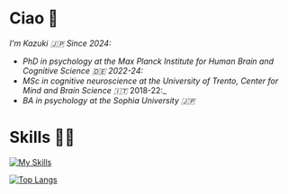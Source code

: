 # Ciao 👋

_I'm Kazuki 🇯🇵_
_Since 2024:_
  * _PhD in psychology at the Max Planck Institute for Human Brain and Cognitive Science 🇩🇪_
_2022-24:_
  * _MSc in cognitive neuroscience at the University of Trento, Center for Mind and Brain Science 🇮🇹_
2018-22:_
  * _BA in psychology at the Sophia University 🇯🇵_


# Skills 👨‍💻

[![My Skills](https://skillicons.dev/icons?i=apple,matlab,r,py,vscode,pr,ae,ps,latex)](https://skillicons.dev)

[![Top Langs](https://github-readme-stats.vercel.app/api/top-langs/?username=KazukiMaruo&layout=compact&theme=dracula)](https://github.com/KazukiMaruo/github-readme-stats)


<!--
**KazukiMaruo/KazukiMaruo** is a ✨ _special_ ✨ repository because its `README.md` (this file) appears on your GitHub profile.

Here are some ideas to get you started:

- 🔭 I’m currently working on ...
- 🌱 I’m currently learning ...
- 👯 I’m looking to collaborate on ...
- 🤔 I’m looking for help with ...
- 💬 Ask me about ...
- 📫 How to reach me: ...
- 😄 Pronouns: ...
- ⚡ Fun fact: ...
-->
